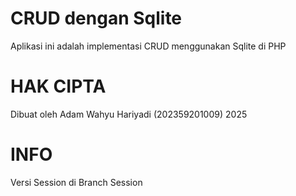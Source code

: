 # CRUD dengan Sqlite
Aplikasi ini adalah implementasi CRUD menggunakan Sqlite di PHP

# HAK CIPTA 
Dibuat oleh Adam Wahyu Hariyadi (202359201009) 2025

# INFO
Versi Session di Branch Session
